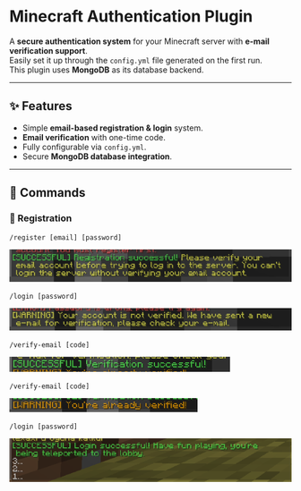 # Minecraft Authentication Plugin  

A **secure authentication system** for your Minecraft server with **e-mail verification support**.  
Easily set it up through the `config.yml` file generated on the first run.  
This plugin uses **MongoDB** as its database backend.  

---

## ✨ Features
- Simple **email-based registration & login** system.  
- **Email verification** with one-time code.  
- Fully configurable via `config.yml`.  
- Secure **MongoDB database integration**.  

---

## 📝 Commands  

### 🔐 Registration  
```mc
/register [email] [password]
```

![2](screenshots/2.png)

```mc
/login [password]
```

![3](screenshots/3.png)

```mc
/verify-email [code] 
```

![4](screenshots/4.png)

```mc
/verify-email [code] 
 ```

![5](screenshots/5.png)

```mc
/login [password]
```
 
![6](screenshots/6.png)
```
